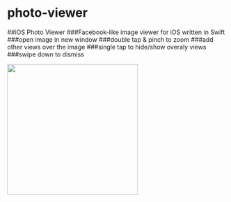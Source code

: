 # photo-viewer
##iOS Photo Viewer
###Facebook-like image viewer for iOS written in Swift
###open image in new window
###double tap & pinch to zoom 
###add other views over the image
###single tap to hide/show overaly views
###swipe down to dismiss

<img src="demo.gif" width="300">
